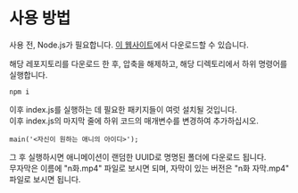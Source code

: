 # 사용 방법
사용 전, Node.js가 필요합니다.
[이 웹사이트](https://nodejs.org/en)에서 다운로드할 수 있습니다.

해당 레포지토리를 다운로드 한 후, 압축을 해제하고, 해당 디렉토리에서 하위 명령어를 실행합니다.
```shell
npm i
```
이후 index.js를 실행하는 데 필요한 패키지들이 여럿 설치될 것입니다.
<br>이후 index.js의 마지막 줄에 하위 코드의 매개변수를 변경하여 추가하십시오.
```njs
main('<자신이 원하는 애니의 아이디>');
```
그 후 실행하시면 애니메이션이 랜덤한 UUID로 명명된 폴더에 다운로드 됩니다.
<br>무자막은 이름에 "n화.mp4" 파일로 보시면 되며, 자막이 있는 버전은 "n화 자막.mp4" 파일로 보시면 됩니다.
